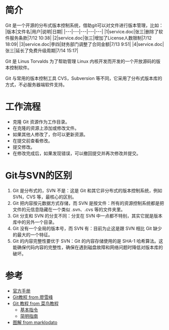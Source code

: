 # 简介
Git 是一个开源的分布式版本控制系统，借助git可以对文件进行版本管理，比如：
|版本|文件名|用户|说明|日期|
|---|---|---|---|---|
|1|service.doc|张三|删除了软件服务条款|7/12 10:38|
|2|service.doc|张三|增加了License人数限制|7/12 18:09|
|3|service.doc|李四|财务部门调整了合同金额|7/13 9:51|
|4|service.doc|张三|延长了免费升级周期|7/14 15:17|

Git 是 Linus Torvalds 为了帮助管理 Linux 内核开发而开发的一个开放源码的版本控制软件。

Git 与常用的版本控制工具 CVS，Subversion 等不同，它采用了分布式版本库的方式，不必服务器端软件支持。

# 工作流程

+ 克隆 Git 资源作为工作目录。
+ 在克隆的资源上添加或修改文件。 
+ 如果其他人修改了，你可以更新资源。
+ 在提交前查看修改。
+ 提交修改。
+ 在修改完成后，如果发现错误，可以撤回提交并再次修改并提交。

# Git与SVN的区别
1. Git 是分布式的，SVN 不是：这是 Git 和其它非分布式的版本控制系统，例如 SVN，CVS 等，最核心的区别。
2. Git 把内容按元数据方式存储，而 SVN 是按文件：所有的资源控制系统都是把文件的元信息隐藏在一个类似 .svn、.cvs 等的文件夹里。
3. Git 分支和 SVN 的分支不同：分支在 SVN 中一点都不特别，其实它就是版本库中的另外一个目录。
4. Git 没有一个全局的版本号，而 SVN 有：目前为止这是跟 SVN 相比 Git 缺少的最大的一个特征。
5. Git 的内容完整性要优于 SVN：Git 的内容存储使用的是 SHA-1 哈希算法。这能确保代码内容的完整性，确保在遇到磁盘故障和网络问题时降低对版本库的破坏。

# 参考
+ [官方手册](https://git-scm.com/docs)
+ [Git教程 from 廖雪峰](https://www.liaoxuefeng.com/wiki/0013739516305929606dd18361248578c67b8067c8c017b000)
+ [Git 教程 from 菜鸟教程](http://www.runoob.com/git/git-tutorial.html)
	+ [基本指令](http://www.runoob.com/git/git-basic-operations.html)
	+ [简明指南](http://www.runoob.com/manual/git-guide/)
+ [图解 from marklodato](http://marklodato.github.io/visual-git-guide/index-zh-cn.html)
